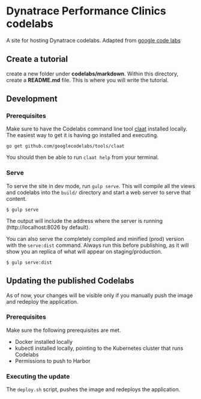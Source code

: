 # Dynatrace Performance Clinics codelabs

A site for hosting Dynatrace  codelabs.
Adapted from [google code labs](https://github.com/googlecodelabs/tools/tree/master/site)

## Create a tutorial

create a new folder under **codelabs/markdown**.
Within this directory, create a **README.md** file. This is where you will write
the tutorial.

## Development

### Prerequisites 

Make sure to have the Codelabs command line tool [claat](https://github.com/googlecodelabs/tools/tree/master/claat) installed locally.  
The easiest way to get it is having go installed and executing.

```
go get github.com/googlecodelabs/tools/claat
```

You should then be able to run `claat help` from your terminal.

### Serve

To serve the site in dev mode, run `gulp serve`. This will compile all the views and
codelabs into the `build/` directory and start a web server to serve that content.

```text
$ gulp serve
```

The output will include the address where the server is running
(http://localhost:8026 by default).

You can also serve the completely compiled and minified (prod) version with the
`serve:dist` command. Always run this before publishing, as it will show you an
replica of what will appear on staging/production.

```text
$ gulp serve:dist
```

## Updating the published Codelabs

As of now, your changes will be visible only if you manually push the image and redeploy the application.

### Prerequisites 

Make sure the following prerequisites are met.

- Docker installed locally
- kubectl installed locally, pointing to the Kubernetes cluster that runs Codelabs
- Permissions to push to Harbor

### Executing the update

The `deploy.sh` script, pushes the image and redeploys the application.

